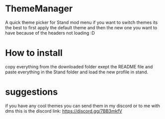 # ThemeManager
A quick theme picker for Stand mod menu
if you want to switch themes its the best to first apply the default theme and then the new one you want to have
because of the headers not loading :D

# How to install
copy everything from the downloaded folder exept the README file and paste everything in the Stand folder
and load the new profile in stand.

# suggestions
if you have any cool themes you can send them in my discord or to me with dms
this is the discord link: https://discord.gg/7BB3mkfV
